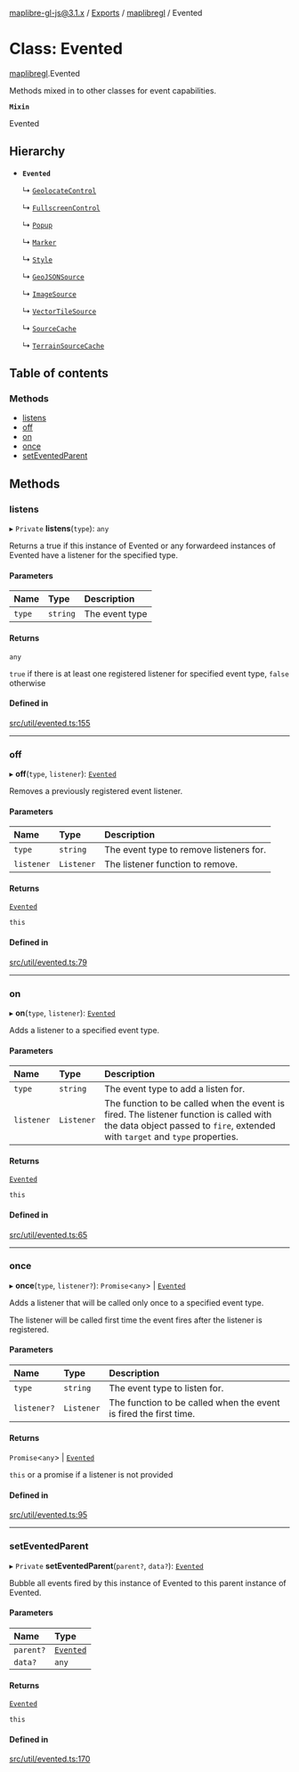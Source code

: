 [maplibre-gl-js@3.1.x](../README.md) / [Exports](../modules.md) / [maplibregl](../modules/maplibregl.md) / Evented

# Class: Evented

[maplibregl](../modules/maplibregl.md).Evented

Methods mixed in to other classes for event capabilities.

**`Mixin`**

Evented

## Hierarchy

- **`Evented`**

  ↳ [`GeolocateControl`](maplibregl.GeolocateControl.md)

  ↳ [`FullscreenControl`](maplibregl.FullscreenControl.md)

  ↳ [`Popup`](maplibregl.Popup.md)

  ↳ [`Marker`](maplibregl.Marker.md)

  ↳ [`Style`](maplibregl.Style.md)

  ↳ [`GeoJSONSource`](maplibregl.GeoJSONSource.md)

  ↳ [`ImageSource`](maplibregl.ImageSource.md)

  ↳ [`VectorTileSource`](maplibregl.VectorTileSource.md)

  ↳ [`SourceCache`](maplibregl.SourceCache.md)

  ↳ [`TerrainSourceCache`](maplibregl.TerrainSourceCache.md)

## Table of contents

### Methods

- [listens](maplibregl.Evented.md#listens)
- [off](maplibregl.Evented.md#off)
- [on](maplibregl.Evented.md#on)
- [once](maplibregl.Evented.md#once)
- [setEventedParent](maplibregl.Evented.md#seteventedparent)

## Methods

### listens

▸ `Private` **listens**(`type`): `any`

Returns a true if this instance of Evented or any forwardeed instances of Evented have a listener for the specified type.

#### Parameters

| Name | Type | Description |
| :------ | :------ | :------ |
| `type` | `string` | The event type |

#### Returns

`any`

`true` if there is at least one registered listener for specified event type, `false` otherwise

#### Defined in

[src/util/evented.ts:155](https://github.com/maplibre/maplibre-gl-js/blob/972e15f62/src/util/evented.ts#L155)

___

### off

▸ **off**(`type`, `listener`): [`Evented`](maplibregl.Evented.md)

Removes a previously registered event listener.

#### Parameters

| Name | Type | Description |
| :------ | :------ | :------ |
| `type` | `string` | The event type to remove listeners for. |
| `listener` | `Listener` | The listener function to remove. |

#### Returns

[`Evented`](maplibregl.Evented.md)

`this`

#### Defined in

[src/util/evented.ts:79](https://github.com/maplibre/maplibre-gl-js/blob/972e15f62/src/util/evented.ts#L79)

___

### on

▸ **on**(`type`, `listener`): [`Evented`](maplibregl.Evented.md)

Adds a listener to a specified event type.

#### Parameters

| Name | Type | Description |
| :------ | :------ | :------ |
| `type` | `string` | The event type to add a listen for. |
| `listener` | `Listener` | The function to be called when the event is fired. The listener function is called with the data object passed to `fire`, extended with `target` and `type` properties. |

#### Returns

[`Evented`](maplibregl.Evented.md)

`this`

#### Defined in

[src/util/evented.ts:65](https://github.com/maplibre/maplibre-gl-js/blob/972e15f62/src/util/evented.ts#L65)

___

### once

▸ **once**(`type`, `listener?`): `Promise`<`any`\> \| [`Evented`](maplibregl.Evented.md)

Adds a listener that will be called only once to a specified event type.

The listener will be called first time the event fires after the listener is registered.

#### Parameters

| Name | Type | Description |
| :------ | :------ | :------ |
| `type` | `string` | The event type to listen for. |
| `listener?` | `Listener` | The function to be called when the event is fired the first time. |

#### Returns

`Promise`<`any`\> \| [`Evented`](maplibregl.Evented.md)

`this` or a promise if a listener is not provided

#### Defined in

[src/util/evented.ts:95](https://github.com/maplibre/maplibre-gl-js/blob/972e15f62/src/util/evented.ts#L95)

___

### setEventedParent

▸ `Private` **setEventedParent**(`parent?`, `data?`): [`Evented`](maplibregl.Evented.md)

Bubble all events fired by this instance of Evented to this parent instance of Evented.

#### Parameters

| Name | Type |
| :------ | :------ |
| `parent?` | [`Evented`](maplibregl.Evented.md) |
| `data?` | `any` |

#### Returns

[`Evented`](maplibregl.Evented.md)

`this`

#### Defined in

[src/util/evented.ts:170](https://github.com/maplibre/maplibre-gl-js/blob/972e15f62/src/util/evented.ts#L170)
